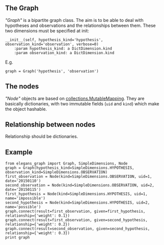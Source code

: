 ## The Graph

*"Graph"* is a bipartite graph class. The aim is to be able to deal with hypotheses and observations and the relationships between them. These two dimensions must be specified at init:

    __init__(self, hypothesis_kind='hypothesis', observation_kind='observation', verbose=0)
        :param hypothesis_kind: a DictDimension.kind
        :param observation_kind: a DictDimension.kind

E.g.

    graph = Graph('hypothesis', 'observation')

## The nodes

*"Node"* objects are based on [collections.MutableMapping](https://docs.python.org/2/library/collections.html#collections.MutableMapping). They are basically dictionaries, with two immutable fields (<code>uid</code> and <code>kind</code>) which make the object hashable. 

## Relationship between nodes

Relationship should be dictionaries.

## Example

    from elegans_graph import Graph, SimpleDimensions, Node
    graph = Graph(hypothesis_kind=SimpleDimensions.HYPOTHESIS, observation_kind=SimpleDimensions.OBSERVATION)
    first_observation = Node(kind=SimpleDimensions.OBSERVATION, uid=1, date='20150110')
    second_observation = Node(kind=SimpleDimensions.OBSERVATION, uid=2, date='20150115')
    first_hypothesis = Node(kind=SimpleDimensions.HYPOTHESIS, uid=1, name='impossible')
    second_hypothesis = Node(kind=SimpleDimensions.HYPOTHESIS, uid=2, name='possible')
    graph.connect(result=first_observation, given=first_hypothesis, relationship={'weight': 0.1})
    graph.connect(result=first_observation, given=second_hypothesis, relationship={'weight': 0.2})
    graph.connect(result=second_observation, given=second_hypothesis, relationship={'weight': 0.3})
    print graph

